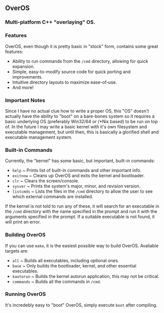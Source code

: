 ## OverOS
### Multi-platform C++ "overlaying" OS. 


### Features
OverOS, even though it is pretty basic in "stock" form, contains some great features:
- Ability to run commands from the `/cmd` directory, allowing for quick expansion.
- Simple, easy-to-modify source code for quick porting and improvements.
- Intuitive directory layouts to maximize ease-of-use.
- And more! 


### Important Notes
Since I have no actual clue how to write a proper OS, this "OS" doesn't actually have the ability to "boot" on a bare-bones system so it requires a basic underlying OS (preferably Win32/64 or /*Nix based) to be run on top of. In the future I may write a basic kernel with it's own filesystem and executable management, but until then, this is basically a glorified shell and executable management system. 


### Built-in Commands
Currently, the "kernel" has some basic, but important, built-in commands:
- `help` ~ Prints list of built-in commands and other important info.
- `exitnow` ~ Cleans up OverOS and exits the kernel and bootloader.
- `clr` ~ Clears the screen/console.
- `sysver` ~ Prints the system's major, minor, and revision version.
- `listcmds` ~ Lists the files in the `/cmd` directory to allow the user to see which external commands are installed.

If the kernel is not told to run any of these, it will search for an executable in the `/cmd` directory with the name specified in the prompt and run it with the arguments specified in the prompt. If a suitable executable is not found, it will print an error. 


### Building OverOS
If you can use `make`, it is the easiest possible way to build OverOS. Avaliable targets are:
- `all` ~ Builds all executables, including optional ones.
- `base` ~ Only builds the bootloader, kernel, and other essential executables.
- `kautorun` ~ Builds the kernel autorun application, this may not be critical.
- `commands` ~ Builds all the commands in `/cmd`. 


### Running OverOS
It's incredebly easy to "boot" OverOS, simply execute `boot` after compiling.
